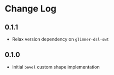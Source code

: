 # Change Log

## 0.1.1

- Relax version dependency on `glimmer-dsl-swt`

## 0.1.0

- Initial `bevel` custom shape implementation
